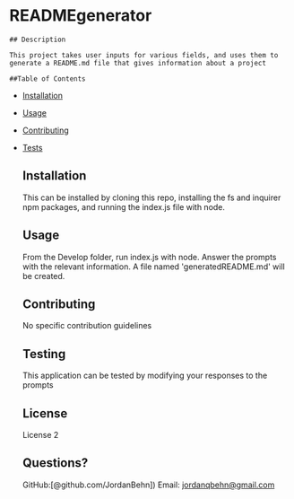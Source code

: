# READMEgenerator

    ## Description 
      
    This project takes user inputs for various fields, and uses them to generate a README.md file that gives information about a project

    ##Table of Contents
* [Installation](#installation)
* [Usage](#usage)
* [Contributing](#contributing)
* [Tests](#tests)

    ## Installation
  
    This can be installed by cloning this repo, installing the fs and inquirer npm packages,  and running the index.js file with node. 
    
    ## Usage
    From the Develop folder, run index.js with node. Answer the prompts with the relevant information. A file named 'generatedREADME.md' will be created.

    ## Contributing
    No specific contribution guidelines

    ## Testing
    This application can be tested by modifying your responses to the prompts
    
    ## License
    License 2

    ## Questions? 
    GitHub:[@github.com/JordanBehn])
    Email: jordanqbehn@gmail.com
    